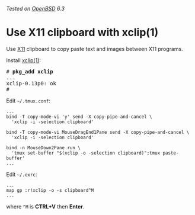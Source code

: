 _Tested on [OpenBSD](/openbsd/) 6.3_

# Use X11 clipboard with xclip(1)

Use [X11](https://man.openbsd.org/X.7) clipboard to copy paste text and
images between X11 programs.

Install [xclip(1)](https://github.com/astrand/xclip):

<pre>
# <b>pkg_add xclip</b>
...
xclip-0.13p0: ok
#
</pre>

Edit `~/.tmux.conf`:

```
...
bind -T copy-mode-vi 'y' send -X copy-pipe-and-cancel \
  'xclip -i -selection clipboard'

bind -T copy-mode-vi MouseDragEnd1Pane send -X copy-pipe-and-cancel \
  'xclip -i -selection clipboard'

bind -n MouseDown2Pane run \
  'tmux set-buffer "$(xclip -o -selection clipboard)";tmux paste-buffer'
...
```

Edit `~/.exrc`:

```
...
map gp :r!xclip -o -s clipboard^M
...
```

where `^M` is **CTRL+V** then **Enter**.
